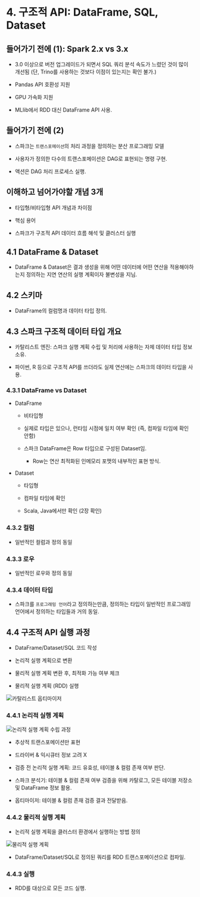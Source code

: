 # 4. 구조적 API: DataFrame, SQL, Dataset

## 들어가기 전에 (1): Spark 2.x vs 3.x

- 3.0 이상으로 버전 업그레이드가 되면서 SQL 쿼리 분석 속도가 느렸던 것이 많이 개선됨 (단, Trino를 사용하는 것보다 이점이 있는지는 확인 불가.)

- Pandas API 호환성 지원

- GPU 가속화 지원

- MLlib에서 RDD 대신 DataFrame API 사용.

## 들어가기 전에 (2)

- 스파크는 `트랜스포메이션`의 처리 과정을 정의하는 분산 프로그래밍 모델

- 사용자가 정의한 다수의 트랜스포메이션은 DAG로 표현되는 명령 구현.

- 액션은 DAG 처리 프로세스 실행.

## 이해하고 넘어가야할 개념 3개

- 타입형/비타입형 API 개념과 차이점

- 핵심 용어

- 스파크가 구조적 API 데이터 흐름 해석 및 클러스터 실행

## 4.1 DataFrame & Dataset

- DataFrame & Dataset은 결과 생성을 위해 어떤 데이터에 어떤 연산을 적용해야하는지 정의하는 지연 연산의 실행 계획이자 불변성을 지님.

## 4.2 스키마

- DataFrame의 컬럼명과 데이터 타입 정의.

## 4.3 스파크 구조적 데이터 타입 개요

- 카탈리스트 엔진: 스파크 실행 계획 수립 및 처리에 사용하는 자제 데이터 타입 정보 소유.

- 파이썬, R 등으로 구조적 API를 쓰더라도 실제 연산에는 스파크의 데이터 타입을 사용.

### 4.3.1 DataFrame vs Dataset

- DataFrame

    - 비타입형

    - 실제로 타입은 있으나, 런타임 시점에 일치 여부 확인 (즉, 컴파일 타임에 확인 안함)

    - 스파크 DataFrame은 Row 타입으로 구성된 Dataset임.
        - Row는 연산 최적화된 인메모리 포맷의 내부적인 표현 방식.

- Dataset

    - 타입형

    - 컴파일 타임에 확인

    - Scala, Java에서만 확인 (2장 확인)

### 4.3.2 컬럼

- 일반적인 컬럼과 정의 동일

### 4.3.3 로우

- 일반적인 로우와 정의 동일

### 4.3.4 데이터 타입

- 스파크를 `프로그래밍 언어`라고 정의하는만큼, 정의하는 타입이 일반적인 프로그래밍 언어에서 정의하는 타입들과 거의 동일.

## 4.4 구조적 API 실행 과정

- DataFrame/Dataset/SQL 코드 작성

- 논리적 실행 계획으로 변환

- 물리적 실행 계획 변환 후, 최적화 가능 여부 체크

- 물리적 실행 계획 (RDD) 실행

![카탈리스트 옵티마이저](https://github.com/user-attachments/assets/813cddf1-4392-47fa-bcae-831e2a6974d7)

### 4.4.1 논리적 실행 계획

![논리적 실행 계획 수립 과정](https://github.com/user-attachments/assets/53393c7e-db21-463c-9364-b9d6edad5b4a)

- 추상적 트랜스포메이션만 표현

- 드라이버 & 익시큐터 정보 고려 X

- 검증 전 논리적 실행 계획: 코드 유효성, 테이블 & 컬럼 존재 여부 판단.

- 스파크 분석기: 테이블 & 컬럼 존재 여부 검증을 위해 카탈로그, 모든 테이블 저장소 및 DataFrame 정보 활용.

- 옵티마이저: 테이블 & 컬럼 존재 검증 결과 전달받음.

### 4.4.2 물리적 실행 계획

- 논리적 실행 계획을 클러스터 환경에서 실행하는 방법 정의

![물리적 실행 계획](https://github.com/user-attachments/assets/de3130b6-79d9-4412-93bf-2a49c98fb3ac)

- DataFrame/Dataset/SQL로 정의된 쿼리를 RDD 트랜스포메이션으로 컴파일.

### 4.4.3 실행

- RDD를 대상으로 모든 코드 실행.